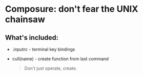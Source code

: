 # Composure: don't fear the UNIX chainsaw

## What's included:

 * .inputrc - terminal key bindings
 * cull(name) - create function from last command

    > Don't just operate, create.
